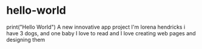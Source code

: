 # hello-world
print("Hello World")
A new innovative app project
I'm lorena hendricks
i have 3 dogs, and one baby
I love to read
and I love creating web pages and designing them
